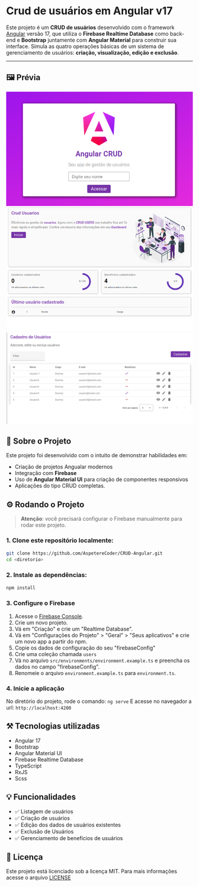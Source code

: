 # Crud de usuários em Angular v17

Este projeto é um **CRUD de usuários** desenvolvido com o framework [Angular](https://angular.dev) versão 17, que utiliza o **Firebase Realtime Database** como back-end e **Bootstrap** juntamente com **Angular Material** para construir sua interface. Simula as quatro operações básicas de um sistema de gerenciamento de usuários: **criação, visualização, edição e exclusão**.

---

## 🖼️ Prévia

![tela de login do app](project-imgs/login.png)
![tela home do app](project-imgs/home.png)
![tela de cadastro de usuarios](project-imgs/crud.png)

## 📖 Sobre o Projeto

Este projeto foi desenvolvido com o intuito de demonstrar habilidades em:

- Criação de projetos Angualar modernos
- Integração com **Firebase**
- Uso de **Angular Material UI** para criação de componentes responsivos
- Aplicações do tipo CRUD completas.

## ⚙️ Rodando o Projeto

> **Atenção**: você precisará configurar o Firebase manualmente para rodar este projeto.

### 1. Clone este repositório localmente:
```bash
git clone https://github.com/AspetereCoder/CRUD-Angular.git
cd <diretorio>
```

### 2. Instale as dependências:
```bash
npm install
```

### 3. Configure o Firebase

1. Acesse o [Firebase Console](https://console.firebase.google.com/).
2. Crie um novo projeto.
3. Vá em "Criação" e crie um "Realtime Database".
4. Vá em "Configurações do Projeto" > "Geral" > "Seus aplicativos" e crie um novo app a partir do npm.
5. Copie os dados de configuração do seu "firebaseConfig"
6. Crie uma coleção chamada ``users``
7. Vá no arquivo `src/environments/environment.example.ts` e preencha os dados no campo "firebaseConfig".
8. Renomeie o arquivo `environment.example.ts` para `environment.ts`.

### 4. Inicie a aplicação
No diretório do projeto, rode o comando: ``ng serve`` E acesse no navegador a url: ``http://localhost:4200``

## ⚒️ Tecnologias utilizadas

- Angular 17
- Bootstrap
- Angular Material UI
- Firebase Realtime Database
- TypeScript
- RxJS
- Scss

## 💡 Funcionalidades
- ✅ Listagem de usuários
- ✅ Criação de usuários
- ✅ Edição dos dados de usuários existentes
- ✅ Exclusão de Usuários
- ✅ Gerenciamento de benefícios de usuários

## 📄 Licença
Este projeto está licenciado sob a licença MIT. Para mais informações acesse o arquivo [LICENSE](LICENSE)